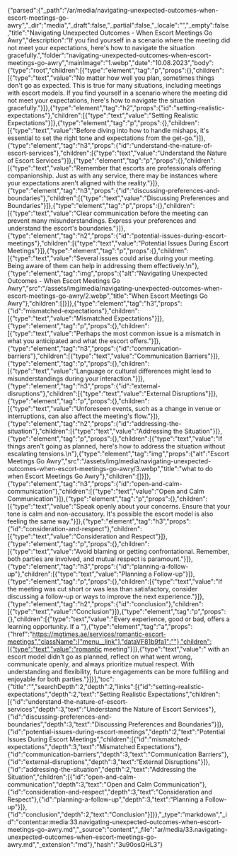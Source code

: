 {"parsed":{"_path":"/ar/media/navigating-unexpected-outcomes-when-escort-meetings-go-awry","_dir":"media","_draft":false,"_partial":false,"_locale":"","_empty":false,"title":"Navigating Unexpected Outcomes - When Escort Meetings Go Awry","description":"If you find yourself in a scenario where the meeting did not meet your expectations, here's how to navigate the situation gracefully.","folder":"navigating-unexpected-outcomes-when-escort-meetings-go-awry","mainImage":"1.webp","date":"10.08.2023","body":{"type":"root","children":[{"type":"element","tag":"p","props":{},"children":[{"type":"text","value":"No matter how well you plan, sometimes things don't go as expected. This is true for many situations, including meetings with escort models. If you find yourself in a scenario where the meeting did not meet your expectations, here's how to navigate the situation gracefully."}]},{"type":"element","tag":"h2","props":{"id":"setting-realistic-expectations"},"children":[{"type":"text","value":"Setting Realistic Expectations"}]},{"type":"element","tag":"p","props":{},"children":[{"type":"text","value":"Before diving into how to handle mishaps, it's essential to set the right tone and expectations from the get-go."}]},{"type":"element","tag":"h3","props":{"id":"understand-the-nature-of-escort-services"},"children":[{"type":"text","value":"Understand the Nature of Escort Services"}]},{"type":"element","tag":"p","props":{},"children":[{"type":"text","value":"Remember that escorts are professionals offering companionship. Just as with any service, there may be instances where your expectations aren't aligned with the reality."}]},{"type":"element","tag":"h3","props":{"id":"discussing-preferences-and-boundaries"},"children":[{"type":"text","value":"Discussing Preferences and Boundaries"}]},{"type":"element","tag":"p","props":{},"children":[{"type":"text","value":"Clear communication before the meeting can prevent many misunderstandings. Express your preferences and understand the escort's boundaries."}]},{"type":"element","tag":"h2","props":{"id":"potential-issues-during-escort-meetings"},"children":[{"type":"text","value":"Potential Issues During Escort Meetings"}]},{"type":"element","tag":"p","props":{},"children":[{"type":"text","value":"Several issues could arise during your meeting. Being aware of them can help in addressing them effectively.\n"},{"type":"element","tag":"img","props":{"alt":"Navigating Unexpected Outcomes - When Escort Meetings Go Awry","src":"/assets/img/media/navigating-unexpected-outcomes-when-escort-meetings-go-awry/2.webp","title":"When Escort Meetings Go Awry"},"children":[]}]},{"type":"element","tag":"h3","props":{"id":"mismatched-expectations"},"children":[{"type":"text","value":"Mismatched Expectations"}]},{"type":"element","tag":"p","props":{},"children":[{"type":"text","value":"Perhaps the most common issue is a mismatch in what you anticipated and what the escort offers."}]},{"type":"element","tag":"h3","props":{"id":"communication-barriers"},"children":[{"type":"text","value":"Communication Barriers"}]},{"type":"element","tag":"p","props":{},"children":[{"type":"text","value":"Language or cultural differences might lead to misunderstandings during your interaction."}]},{"type":"element","tag":"h3","props":{"id":"external-disruptions"},"children":[{"type":"text","value":"External Disruptions"}]},{"type":"element","tag":"p","props":{},"children":[{"type":"text","value":"Unforeseen events, such as a change in venue or interruptions, can also affect the meeting's flow."}]},{"type":"element","tag":"h2","props":{"id":"addressing-the-situation"},"children":[{"type":"text","value":"Addressing the Situation"}]},{"type":"element","tag":"p","props":{},"children":[{"type":"text","value":"If things aren't going as planned, here's how to address the situation without escalating tensions.\n"},{"type":"element","tag":"img","props":{"alt":"Escort Meetings Go Awry","src":"/assets/img/media/navigating-unexpected-outcomes-when-escort-meetings-go-awry/3.webp","title":"what to do when Escort Meetings Go Awry"},"children":[]}]},{"type":"element","tag":"h3","props":{"id":"open-and-calm-communication"},"children":[{"type":"text","value":"Open and Calm Communication"}]},{"type":"element","tag":"p","props":{},"children":[{"type":"text","value":"Speak openly about your concerns. Ensure that your tone is calm and non-accusatory. It's possible the escort model is also feeling the same way."}]},{"type":"element","tag":"h3","props":{"id":"consideration-and-respect"},"children":[{"type":"text","value":"Consideration and Respect"}]},{"type":"element","tag":"p","props":{},"children":[{"type":"text","value":"Avoid blaming or getting confrontational. Remember, both parties are involved, and mutual respect is paramount."}]},{"type":"element","tag":"h3","props":{"id":"planning-a-follow-up"},"children":[{"type":"text","value":"Planning a Follow-up"}]},{"type":"element","tag":"p","props":{},"children":[{"type":"text","value":"If the meeting was cut short or was less than satisfactory, consider discussing a follow-up or ways to improve the next experience."}]},{"type":"element","tag":"h2","props":{"id":"conclusion"},"children":[{"type":"text","value":"Conclusion"}]},{"type":"element","tag":"p","props":{},"children":[{"type":"text","value":"Every experience, good or bad, offers a learning opportunity. If a "},{"type":"element","tag":"a","props":{"href":"https://mgtimes.ae/services/romantic-escort-meetings","className":["menu__link"],"dataVF81b9fa1":""},"children":[{"type":"text","value":"romantic meeting"}]},{"type":"text","value":" with an escort model didn't go as planned, reflect on what went wrong, communicate openly, and always prioritize mutual respect. With understanding and flexibility, future engagements can be more fulfilling and enjoyable for both parties."}]}],"toc":{"title":"","searchDepth":2,"depth":2,"links":[{"id":"setting-realistic-expectations","depth":2,"text":"Setting Realistic Expectations","children":[{"id":"understand-the-nature-of-escort-services","depth":3,"text":"Understand the Nature of Escort Services"},{"id":"discussing-preferences-and-boundaries","depth":3,"text":"Discussing Preferences and Boundaries"}]},{"id":"potential-issues-during-escort-meetings","depth":2,"text":"Potential Issues During Escort Meetings","children":[{"id":"mismatched-expectations","depth":3,"text":"Mismatched Expectations"},{"id":"communication-barriers","depth":3,"text":"Communication Barriers"},{"id":"external-disruptions","depth":3,"text":"External Disruptions"}]},{"id":"addressing-the-situation","depth":2,"text":"Addressing the Situation","children":[{"id":"open-and-calm-communication","depth":3,"text":"Open and Calm Communication"},{"id":"consideration-and-respect","depth":3,"text":"Consideration and Respect"},{"id":"planning-a-follow-up","depth":3,"text":"Planning a Follow-up"}]},{"id":"conclusion","depth":2,"text":"Conclusion"}]}},"_type":"markdown","_id":"content:ar:media:33.navigating-unexpected-outcomes-when-escort-meetings-go-awry.md","_source":"content","_file":"ar/media/33.navigating-unexpected-outcomes-when-escort-meetings-go-awry.md","_extension":"md"},"hash":"3u90osQHL3"}
